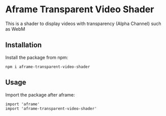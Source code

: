 # Aframe Transparent Video Shader

This is a shader to display videos with transparency (Alpha Channel) such as WebM

## Installation

Install the package from npm:
```
npm i aframe-transparent-video-shader
```

## Usage

Import the package after aframe:
```
import 'aframe'
import 'aframe-transparent-video-shader'
```
